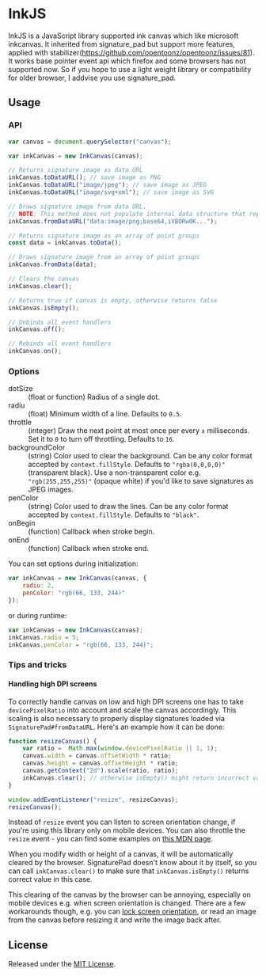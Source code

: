 # InkJS


InkJS is a JavaScript library supported ink canvas which like microsoft inkcanvas. It inherited from signature_pad but support more features, applied with stabilizer(https://github.com/opentoonz/opentoonz/issues/81).
It works base pointer event api which firefox and some browsers has not supported now.
So if you hope to use a light weight library or compatibility for older browser, I addvise you use signature_pad.

## Usage
### API
``` javascript
var canvas = document.querySelector("canvas");

var inkCanvas = new InkCanvas(canvas);

// Returns signature image as data URL
inkCanvas.toDataURL(); // save image as PNG
inkCanvas.toDataURL("image/jpeg"); // save image as JPEG
inkCanvas.toDataURL("image/svg+xml"); // save image as SVG

// Draws signature image from data URL.
// NOTE: This method does not populate internal data structure that represents drawn signature. Thus, after using #fromDataURL, #toData won't work properly.
inkCanvas.fromDataURL("data:image/png;base64,iVBORw0K...");

// Returns signature image as an array of point groups
const data = inkCanvas.toData();

// Draws signature image from an array of point groups
inkCanvas.fromData(data);

// Clears the canvas
inkCanvas.clear();

// Returns true if canvas is empty, otherwise returns false
inkCanvas.isEmpty();

// Unbinds all event handlers
inkCanvas.off();

// Rebinds all event handlers
inkCanvas.on();
```

### Options
<dl>
<dt>dotSize</dt>
<dd>(float or function) Radius of a single dot.</dd>
<dt>radiu</dt>
<dd>(float) Minimum width of a line. Defaults to <code>0.5</code>.</dd>
<dt>throttle</dt>
<dd>(integer) Draw the next point at most once per every <code>x</code> milliseconds. Set it to <code>0</code> to turn off throttling. Defaults to <code>16</code>.</dd>
<dt>backgroundColor</dt>
<dd>(string) Color used to clear the background. Can be any color format accepted by <code>context.fillStyle</code>. Defaults to <code>"rgba(0,0,0,0)"</code> (transparent black). Use a non-transparent color e.g. <code>"rgb(255,255,255)"</code> (opaque white) if you'd like to save signatures as JPEG images.</dd>
<dt>penColor</dt>
<dd>(string) Color used to draw the lines. Can be any color format accepted by <code>context.fillStyle</code>. Defaults to <code>"black"</code>.</dd>
<dt>onBegin</dt>
<dd>(function) Callback when stroke begin.</dd>
<dt>onEnd</dt>
<dd>(function) Callback when stroke end.</dd>
</dl>

You can set options during initialization:
```javascript
var inkCanvas = new InkCanvas(canvas, {
    radiu: 2,
    penColor: "rgb(66, 133, 244)"
});
```
or during runtime:
```javascript
var inkCanvas = new InkCanvas(canvas);
inkCanvas.radiu = 5;
inkCanvas.penColor = "rgb(66, 133, 244)";
```


### Tips and tricks
#### Handling high DPI screens
To correctly handle canvas on low and high DPI screens one has to take `devicePixelRatio` into account and scale the canvas accordingly. This scaling is also necessary to properly display signatures loaded via `SignaturePad#fromDataURL`. Here's an example how it can be done:
```javascript
function resizeCanvas() {
    var ratio =  Math.max(window.devicePixelRatio || 1, 1);
    canvas.width = canvas.offsetWidth * ratio;
    canvas.height = canvas.offsetHeight * ratio;
    canvas.getContext("2d").scale(ratio, ratio);
    inkCanvas.clear(); // otherwise isEmpty() might return incorrect value
}

window.addEventListener("resize", resizeCanvas);
resizeCanvas();
```
Instead of `resize` event you can listen to screen orientation change, if you're using this library only on mobile devices. You can also throttle the `resize` event - you can find some examples on [this MDN page](https://developer.mozilla.org/en-US/docs/Web/Events/resize).

When you modify width or height of a canvas, it will be automatically cleared by the browser. SignaturePad doesn't know about it by itself, so you can call `inkCanvas.clear()` to make sure that `inkCanvas.isEmpty()` returns correct value in this case.

This clearing of the canvas by the browser can be annoying, especially on mobile devices e.g. when screen orientation is changed. There are a few workarounds though, e.g. you can [lock screen orientation](https://developer.mozilla.org/en-US/docs/Web/API/Screen/lockOrientation), or read an image from the canvas before resizing it and write the image back after.

## License
Released under the [MIT License](http://www.opensource.org/licenses/MIT).
